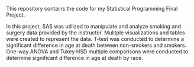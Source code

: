 This repository contains the code for my Statistical Programming Final Project.

In this project, SAS was utilized to manipulate and analyze smoking and surgery data provided by the instructor. Mulitple visualizations and tables were created to represent the data. T-test was conducted to determine a significant difference in age at death between non-smokers and smokers. One-way ANOVA and Tukey HSD multiple comparisons were conducted to determine significant difference in age at death by race.
